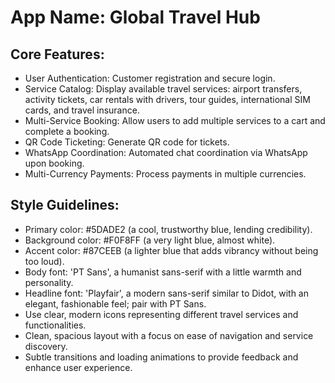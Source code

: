# **App Name**: Global Travel Hub

## Core Features:

- User Authentication: Customer registration and secure login.
- Service Catalog: Display available travel services: airport transfers, activity tickets, car rentals with drivers, tour guides, international SIM cards, and travel insurance.
- Multi-Service Booking: Allow users to add multiple services to a cart and complete a booking.
- QR Code Ticketing: Generate QR code for tickets.
- WhatsApp Coordination: Automated chat coordination via WhatsApp upon booking.
- Multi-Currency Payments: Process payments in multiple currencies.

## Style Guidelines:

- Primary color: #5DADE2 (a cool, trustworthy blue, lending credibility).
- Background color: #F0F8FF (a very light blue, almost white).
- Accent color: #87CEEB (a lighter blue that adds vibrancy without being too loud).
- Body font: 'PT Sans', a humanist sans-serif with a little warmth and personality.
- Headline font: 'Playfair', a modern sans-serif similar to Didot, with an elegant, fashionable feel; pair with PT Sans.
- Use clear, modern icons representing different travel services and functionalities.
- Clean, spacious layout with a focus on ease of navigation and service discovery.
- Subtle transitions and loading animations to provide feedback and enhance user experience.